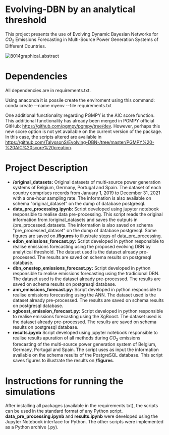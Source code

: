 # Evolving-DBN by an analytical threshold
This project presents the use of Evolving Dynamic Bayesian Networks for $CO_2$ Emissions Forecasting in Multi-Source Power Generation Systems of Different Countries.

![8014graphical_abstract](https://github.com/TalyssonS/Evolving-DBN-/assets/41801745/edf6d6c3-3c3a-4410-b4a6-4d06a8429e32)


# Dependencies
All dependencies are in requirements.txt.

Using anaconda it is possile create the enviroment using this command: conda create --name myenv --file requirements.txt

One additional functionality regarding PGMPY is the AIC score function. This additional functionality has already been merged in PGMPY official GitHub: https://github.com/pgmpy/pgmpy/tree/dev.
However, perhaps this new score option is not yet available on the current version of the package. In this case, the scripts altered are available in https://github.com/TalyssonS/Evolving-DBN-/tree/master/PGMPY%20-%20AIC%20score%20creation.

# Project Description
- **/original_datasets:** Original datasets of multi-source power generation systems of Belgium, Germany, Portugal and Spain. The dataset of each country comprises records from January 1, 2019 to December 31, 2021 with a one-hour sampling rate. The information is also available on schema "original_dataset" on the dump of database postgresql.
- **data_pre_processing.ipynb:** Script developed using jupyter notebook responsible to realise data pre-processing. This script reads the original information from /original_datasets and saves the outputs in /pre_processed_datasets. The information is also saved on schema "pre_processed_dataset" on the dump of database postgresql. Some figures are saved on **/figures** to illustrate steps of data_pre_processing.
- **edbn_emissions_forecast.py:** Script developed in python responsible to realise emissions forecasting using the proposed evolving DBN by analytical threshold. The dataset used is the dataset already pre-processed. The results are saved on schema results on postgresql database.
- **dbn_onestep_emissions_forecast.py:** Script developed in python responsible to realise emissions forecasting using the tradicional DBN. The dataset used is the dataset already pre-processed. The results are saved on schema results on postgresql database.
- **ann_emissions_forecast.py:** Script developed in python responsible to realise emissions forecasting using the ANN. The dataset used is the dataset already pre-processed. The results are saved on schema results on postgresql database.
- **xgboost_emission_forecast.py:** Script developed in python responsible to realise emissions forecasting using the XgBoost. The dataset used is the dataset already pre-processed. The results are saved on schema results on postgresql database.
- **results.ipynb** Script developed using jupyter notebook responsible to realise results apuration of all methods during $CO_2$ emissions forecasting of the multi-source power generation system of Belgium, Germany, Portugal and Spain. The script uses as input the information available on the schema results of the PostgreSQL database. This script saves figures to illustrate the results on **/figures**.

# Instructions for running the simulations
After installing all packages (available in the requirements.txt), the scripts can be used in the standard format of any Python script. **data_pre_processing.ipynb** and **results.ipynb** were developed using the Jupyter Notebook interface for Python. The other scripts were implemented as a Python archive (.py).
